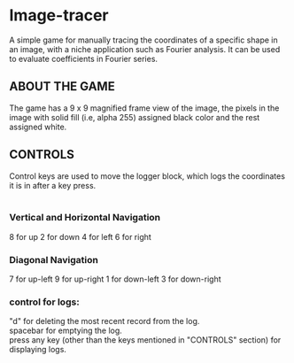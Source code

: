 # Image-tracer
A simple game for manually tracing the coordinates of a specific shape in an image, with a niche application such as Fourier analysis. It can be used to evaluate coefficients in Fourier series.<br/>

## ABOUT THE GAME
The game has a 9 x 9 magnified frame view of the image, the pixels in the image with solid fill (i.e, alpha 255) assigned black color and the rest assigned white.

## CONTROLS
Control keys are used to move the logger block, which logs the coordinates it is in after a key press.<br/><br/>
### Vertical and Horizontal Navigation
8 for up
2 for down
4 for left
6 for right
### Diagonal Navigation
7 for up-left
9 for up-right
1 for down-left
3 for down-right


### control for logs:
"d" for deleting the most recent record from the log.<br/>
spacebar for emptying the log.<br/>
press any key (other than the keys mentioned in "CONTROLS" section) for displaying logs.<br/>
